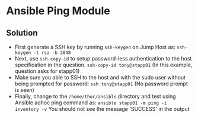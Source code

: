 # Ansible Ping Module
## Solution
* First generate a SSH key by running `ssh-keygen` on Jump Host as:
`ssh-keygen -t rsa -b 2048`
* Next, use `ssh-copy-id` to setup password-less authentication to the host specification in the question. 
`ssh-copy-id tony@stapp01` (In this example, question asks for stapp01)
* Make sure you able to SSH to the host and with the sudo user without being prompted for password:
`ssh tony@stapp01` (No password prompt is seen)
* Finally, change to the `/home/thor/ansible` directory and test using Ansible adhoc ping command as:
`ansible stapp01 -m ping -i inventory -v`
You should not see the message 'SUCCESS' in the output